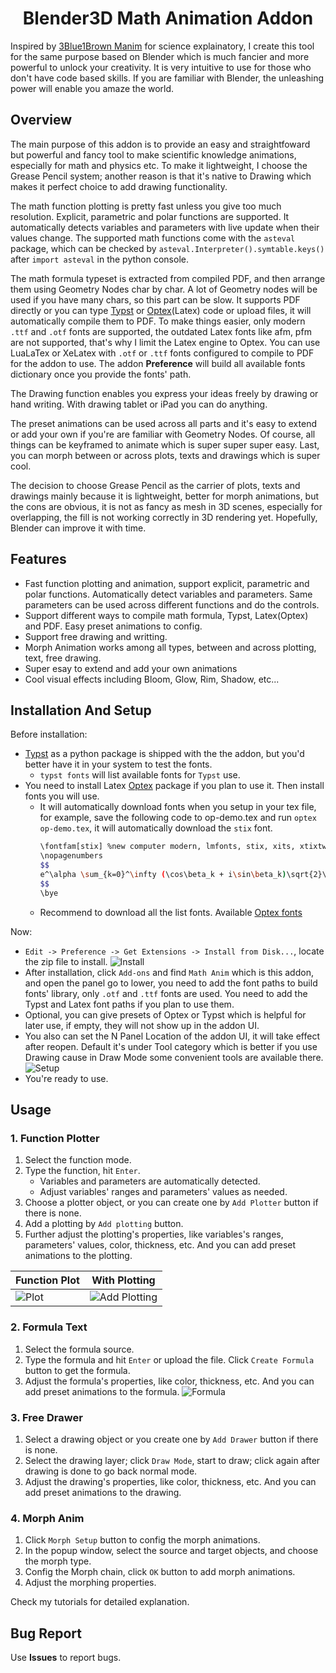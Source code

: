 <div align="center">

# Blender3D Math Animation Addon 

</div>

Inspired by [3Blue1Brown Manim](https://github.com/3b1b/manim) for science explainatory, I create this 
tool for the same purpose based on Blender which is much fancier and more powerful to unlock your 
creativity. It is very intuitive to use for those who don't have code based skills. If you are familiar 
with Blender, the unleashing power will enable you amaze the world.

## Overview
The main purpose of this addon is to provide an easy and straightfoward but powerful and fancy tool to make 
scientific knowledge animations, especially for math and physics etc. To make it lightweight, I choose the Grease 
Pencil system; another reason is that it's native to Drawing which makes it perfect choice to add drawing 
functionality. 

The math function plotting is pretty fast unless you give too much resolution. Explicit, parametric and polar 
functions are supported. It automatically detects variables and parameters with live update when their values 
change. The supported math functions come with the `asteval` package, which can be checked by 
`asteval.Interpreter().symtable.keys()` after `import asteval` in the python console.

The math formula typeset is extracted from compiled PDF, and then arrange them using Geometry Nodes char by char. 
A lot of Geometry nodes will be used if you have many chars, so this part can be slow. It supports PDF directly or 
you can type [Typst](https://github.com/typst/typst) or [Optex](https://github.com/olsak/OpTeX)(Latex) code or 
upload files, it will automatically compile them to PDF. To make things easier, only modern `.ttf` and `.otf` fonts 
are supported, the outdated Latex fonts like afm, pfm are not supported, that's why I limit the Latex engine to 
Optex. You can use LuaLaTex or XeLatex with `.otf` or `.ttf` fonts configured to compile to PDF for the addon to 
use. The addon **Preference** will build all available fonts dictionary once you provide the fonts' path.

The Drawing function enables you express your ideas freely by drawing or hand writing. With drawing tablet or iPad 
you can do anything.

The preset animations can be used across all parts and it's easy to extend or add your own if you're are familiar 
with Geometry Nodes. Of course, all things can be keyframed to animate which is super super super easy. Last, you 
can morph between or across plots, texts and drawings which is super cool.

The decision to choose Grease Pencil as the carrier of plots, texts and drawings mainly because it is lightweight, 
better for morph animations, but the cons are obvious, it is not as fancy as mesh in 3D scenes, especially for 
overlapping, the fill is not working correctly in 3D rendering yet. Hopefully, Blender can improve it with time. 
<!--
There are some awesome existing tools and addons, like [blender\_typst\_importer](https://github.com/kolibril13/blender_typst_importer) to help people, but they all lack deep features like predefined animations and single 
function orientation. Tool like [Manim](https://github.com/3b1b/manim) is very good, but it's still require 
efforts to learn code and could take quite some time to achieve what your want. 
-->

## Features
- Fast function plotting and animation, support explicit, parametric and polar functions. Automatically detect 
  variables and parameters. Same parameters can be used across different functions and do the controls. 
- Support different ways to compile math formula, Typst, Latex(Optex) and PDF. Easy preset animations to config.
- Support free drawing and writting.
- Morph Animation works among all types, between and across plotting, text, free drawing.
- Super esay to extend and add your own animations 
- Cool visual effects including Bloom, Glow, Rim, Shadow, etc...

## Installation And Setup
Before installation:
- [Typst](https://github.com/typst/typst) as a python package is shipped with the the addon, but you'd better have 
  it in your system to test the fonts.
    - `typst fonts` will list available fonts for `Typst` use.
- You need to install Latex [Optex](https://github.com/olsak/OpTeX?tab=readme-ov-file) package if you plan to use 
  it. Then install fonts you will use.
    - It will automatically download fonts when you setup in your tex file, for example, save the following code 
      to op-demo.tex and run `optex op-demo.tex`, it will automatically download the `stix` font. 
      ```bash
      \fontfam[stix] %new computer modern, lmfonts, stix, xits, xtixtwo, dejavu
      \nopagenumbers
      $$
      e^\alpha \sum_{k=0}^\infty (\cos\beta_k + i\sin\beta_k)\sqrt{2}\int_{-\infty}^{\infty}dx\mbffraka
      $$
      \bye
      ```
    - Recommend to download all the list fonts. Available [Optex fonts](https://petr.olsak.net/ftp/olsak/optex/op-catalog.pdf)

Now:
- `Edit -> Preference -> Get Extensions -> Install from Disk...`, locate the zip file to install.
    ![Install](resources/install.png)
- After installation, click `Add-ons` and find `Math Anim` which is this addon, and open the panel go to lower, you 
  need to add the font paths to build fonts' library, only `.otf` and `.ttf` fonts are used. You need to add the 
  Typst and Latex font paths if you plan to use them.
- Optional, you can give presets of Optex or Typst which is helpful for later use, if empty, they will not show 
  up in the addon UI.
- You also can set the N Panel Location of the addon UI, it will take effect after reopen. Default it's under Tool
  category which is better if you use Drawing cause in Draw Mode some convenient tools are available there.
    ![Setup](resources/preference_setup.png)
- You're ready to use.

## Usage
### 1. Function Plotter 
1. Select the function mode. 
2. Type the function, hit `Enter`. 
   - Variables and parameters are automatically detected. 
   - Adjust variables' ranges and parameters' values as needed.
3. Choose a plotter object, or you can create one by `Add Plotter` button if there is none.
4. Add a plotting by `Add plotting` button. 
5. Further adjust the plotting's properties, like variables's ranges, parameters' values, color, thickness, etc. 
And you can add preset animations to the plotting.

| Function Plot | With Plotting |
|---------|---------|
| ![Plot](resources/functions01.png) | ![Add Plotting](resources/functions02.png) |

### 2. Formula Text
1. Select the formula source.
2. Type the formula and hit `Enter` or upload the file. Click `Create Formula` button to get the formula.
3. Adjust the formula's properties, like color, thickness, etc. And you can add preset animations to the formula.
![Formula](resources/formulas.png)

### 3. Free Drawer
1. Select a drawing object or you create one by `Add Drawer` button if there is none.
2. Select the drawing layer; click `Draw Mode`, start to draw; click again after drawing is done to go back normal mode.
3. Adjust the drawing's properties, like color, thickness, etc. And you can add preset animations to the drawing.
### 4. Morph Anim
1. Click `Morph Setup` button to config the morph animations.
2. In the popup window, select the source and target objects, and choose the morph type.
3. Config the Morph chain, click `OK` button to add morph animations.
4. Adjust the morphing properties.

Check my tutorials for detailed explanation.

## Bug Report
Use **Issues** to report bugs. 

